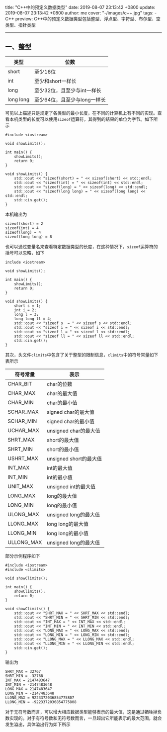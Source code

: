 title: "C++中的预定义数据类型"
date: 2019-08-07 23:13:42 +0800
update: 2019-08-07 23:13:42 +0800
author: me
cover: "-/images/c++.jpg"
tags:
    - C++
preview: C++中的预定义数据类型包括整型、浮点型、字符型、布尔型、空类型、指针类型

---

## 一、整型

|类型|位数|
|---|---|
|short|至少16位|
|int|至少和short一样长|
|long|至少32位，且至少与int一样长|
|long long|至少64位，且至少与long一样长|

可见以上描述只是规定了各类型的最小长度，在不同的计算机上有不同的实现。查看本机类型的长度可以使用`sizeof`运算符，其得到的结果的单位为字节。如下所示

```
#include <iostream>

void showLimits();

int main() {
	showLimits();
	return 0;
}

void showLimits() {
	std::cout << "sizeof(short) = " << sizeof(short) << std::endl;
	std::cout << "sizeof(int) = " << sizeof(int) << std::endl;
	std::cout << "sizeof(long) = " << sizeof(long) << std::endl;
	std::cout << "sizeof(long long) = " << sizeof(long long) << std::endl;
	std::cin.get();
}
```

本机输出为

```
sizeof(short) = 2
sizeof(int) = 4
sizeof(long) = 4
sizeof(long long) = 8
```

也可以通过变量名来查看特定数据类型的长度，在这种情况下，`sizeof`运算符的括号可以忽略，如下

```
include <iostream>

void showLimits();

int main() {
	showLimits();
	return 0;
}

void showLimits() {
	short s = 1;
	int i = 2;
	long l = 3;
	long long ll = 4;
	std::cout << "sizeof s  = " << sizeof s << std::endl;
	std::cout << "sizeof i = " << sizeof i << std::endl;
	std::cout << "sizeof l = " << sizeof l << std::endl;
	std::cout << "sizeof ll = " << sizeof ll << std::endl;
	std::cin.get();
}
```

其次，头文件`climits`中包含了关于整型的限制信息，`climits`中的符号常量如下表所示

|符号常量|表示|
|-----|-----|
|CHAR_BIT|char的位数|
|CHAR_MAX|char的最大值|
|CHAR_MIN|char的最小值|
|SCHAR_MAX|signed char的最大值|
|SCHAR_MIN|signed char的最小值|
|UCHAR_MAX|unsigned char的最大值|
|SHRT_MAX|short的最大值|
|SHRT_MIN|short的最小值|
|USHRT_MAX|unsigned short的最大值|
|INT_MAX|int的最大值|
|INT_MIN|int的最小值|
|UNIT_MAX|unsigned int的最大值|
|LONG_MAX|long的最大值|
|LONG_MIN|long的最小值|
|ULONG_MAX|unsigned long的最大值|
|LLONG_MAX|long long的最大值|
|LLONG_MIN|long long的最小值|
|ULLONG_MAX|unsigned long的最大值|

部分示例程序如下

```
#include <iostream>
#include <climits>

void showClimits();

int main() {
	showClimits();
	return 0;
}

void showClimits() {
	std::cout << "SHRT_MAX = " << SHRT_MAX << std::endl;
	std::cout << "SHRT_MIN = " << SHRT_MIN << std::endl;
	std::cout << "INT_MAX = " << INT_MAX << std::endl;
	std::cout << "INT_MIN = " << INT_MIN << std::endl;
	std::cout << "LONG_MAX = " << LONG_MAX << std::endl;
	std::cout << "LONG_MIN = " << LONG_MIN << std::endl;
	std::cout << "LLONG_MAX = " << LLONG_MAX << std::endl;
	std::cout << "LLONG_MIN = " << LLONG_MIN << std::endl;
	std::cin.get();
}
```

输出为

```
SHRT_MAX = 32767
SHRT_MIN = -32768
INT_MAX = 2147483647
INT_MIN = -2147483648
LONG_MAX = 2147483647
LONG_MIN = -2147483648
LLONG_MAX = 9223372036854775807
LLONG_MIN = -9223372036854775808
```

对于无符号数而言，可以增大相应数据类型能够表示的最大值，这是通过牺牲掉负数实现的。对于有符号数和无符号数而言，一旦超出它所能表示的最大范围，就会发生溢出，具体溢出行为如下所示


